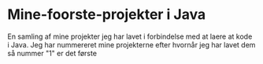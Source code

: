 # Mine-foorste-projekter i Java
En samling af mine projekter jeg har lavet i forbindelse med at laere at kode i Java.
Jeg har nummereret mine projekterne efter hvornår jeg har lavet dem så nummer "1" er det første 
